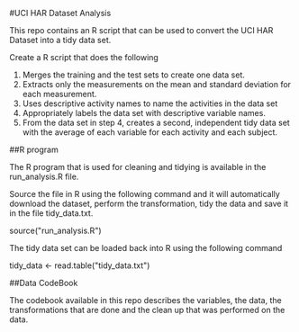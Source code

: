 #UCI HAR Dataset Analysis

This repo contains an R script that can be used to convert the UCI HAR Dataset into a tidy data set.

Create a R script that does the following

1. Merges the training and the test sets to create one data set.
2. Extracts only the measurements on the mean and standard deviation for each measurement.
3. Uses descriptive activity names to name the activities in the data set
4. Appropriately labels the data set with descriptive variable names.
5. From the data set in step 4, creates a second, independent tidy data set with the average of each variable for each activity and each subject.

##R program

The R program that is used for cleaning and tidying is available in the run_analysis.R file.

Source the file in R using the following command and it will automatically download the dataset, perform the transformation, tidy the data and save it in the file tidy_data.txt.

source("run_analysis.R")

The tidy data set can be loaded back into R using the following command

tidy_data <- read.table("tidy_data.txt")

##Data CodeBook

The codebook available in this repo describes the variables, the data, the transformations that are done and the clean up that was performed on the data.